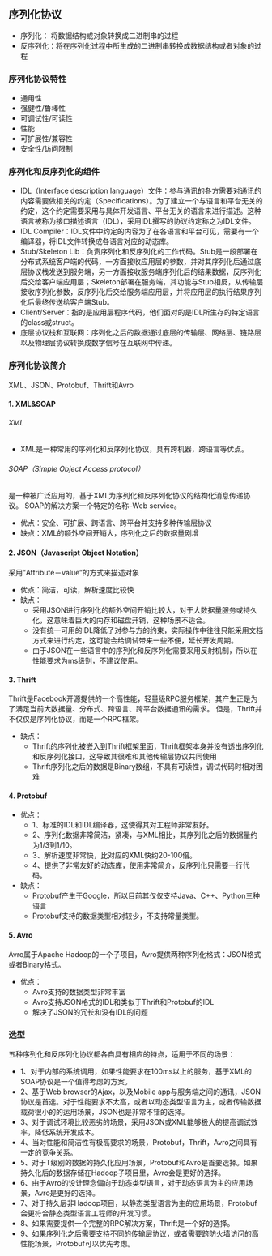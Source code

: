 ## 序列化协议
- 序列化： 将数据结构或对象转换成二进制串的过程
- 反序列化：将在序列化过程中所生成的二进制串转换成数据结构或者对象的过程
### 序列化协议特性
- 通用性
- 强健性/鲁棒性
- 可调试性/可读性
- 性能
- 可扩展性/兼容性
- 安全性/访问限制


### 序列化和反序列化的组件
- IDL（Interface description language）文件：参与通讯的各方需要对通讯的内容需要做相关的约定（Specifications）。为了建立一个与语言和平台无关的约定，这个约定需要采用与具体开发语言、平台无关的语言来进行描述。这种语言被称为接口描述语言（IDL），采用IDL撰写的协议约定称之为IDL文件。
- IDL Compiler：IDL文件中约定的内容为了在各语言和平台可见，需要有一个编译器，将IDL文件转换成各语言对应的动态库。
- Stub/Skeleton Lib：负责序列化和反序列化的工作代码。Stub是一段部署在分布式系统客户端的代码，一方面接收应用层的参数，并对其序列化后通过底层协议栈发送到服务端，另一方面接收服务端序列化后的结果数据，反序列化后交给客户端应用层；Skeleton部署在服务端，其功能与Stub相反，从传输层接收序列化参数，反序列化后交给服务端应用层，并将应用层的执行结果序列化后最终传送给客户端Stub。
- Client/Server：指的是应用层程序代码，他们面对的是IDL所生存的特定语言的class或struct。
- 底层协议栈和互联网：序列化之后的数据通过底层的传输层、网络层、链路层以及物理层协议转换成数字信号在互联网中传递。

### 序列化协议简介
XML、JSON、Protobuf、Thrift和Avro

#### 1. XML&SOAP
###### XML
- XML是一种常用的序列化和反序列化协议，具有跨机器，跨语言等优点。

###### SOAP（Simple Object Access protocol）
是一种被广泛应用的，基于XML为序列化和反序列化协议的结构化消息传递协议。
SOAP的解决方案一个特定的名称–Web service。
- 优点：安全、可扩展、跨语言、跨平台并支持多种传输层协议
- 缺点：XML的额外空间开销大，序列化之后的数据量剧增

#### 2. JSON（Javascript Object Notation）
采用”Attribute－value”的方式来描述对象

- 优点：简洁，可读，解析速度比较快
- 缺点：
    - 采用JSON进行序列化的额外空间开销比较大，对于大数据量服务或持久化，这意味着巨大的内存和磁盘开销，这种场景不适合。
    - 没有统一可用的IDL降低了对参与方的约束，实际操作中往往只能采用文档方式来进行约定，这可能会给调试带来一些不便，延长开发周期。
    - 由于JSON在一些语言中的序列化和反序列化需要采用反射机制，所以在性能要求为ms级别，不建议使用。

#### 3. Thrift
Thrift是Facebook开源提供的一个高性能，轻量级RPC服务框架，其产生正是为了满足当前大数据量、分布式、跨语言、跨平台数据通讯的需求。 但是，Thrift并不仅仅是序列化协议，而是一个RPC框架。
- 缺点：
    - Thrift的序列化被嵌入到Thrift框架里面，Thrift框架本身并没有透出序列化和反序列化接口，这导致其很难和其他传输层协议共同使用
    - Thrift序列化之后的数据是Binary数组，不具有可读性，调试代码时相对困难

#### 4. Protobuf
- 优点：
    - 1、标准的IDL和IDL编译器，这使得其对工程师非常友好。
    - 2、序列化数据非常简洁，紧凑，与XML相比，其序列化之后的数据量约为1/3到1/10。
    - 3、解析速度非常快，比对应的XML快约20-100倍。
    - 4、提供了非常友好的动态库，使用非常简介，反序列化只需要一行代码。
- 缺点：
    - Protobuf产生于Google，所以目前其仅仅支持Java、C++、Python三种语言
    - Protobuf支持的数据类型相对较少，不支持常量类型。

#### 5. Avro
Avro属于Apache Hadoop的一个子项目，Avro提供两种序列化格式：JSON格式或者Binary格式。
- 优点：
    - Avro支持的数据类型非常丰富
    - Avro支持JSON格式的IDL和类似于Thrift和Protobuf的IDL
    - 解决了JSON的冗长和没有IDL的问题


### 选型
五种序列化和反序列化协议都各自具有相应的特点，适用于不同的场景：

- 1、对于内部的系统调用，如果性能要求在100ms以上的服务，基于XML的SOAP协议是一个值得考虑的方案。
- 2、基于Web browser的Ajax，以及Mobile app与服务端之间的通讯，JSON协议是首选。对于性能要求不太高，或者以动态类型语言为主，或者传输数据载荷很小的的运用场景，JSON也是非常不错的选择。
- 3、对于调试环境比较恶劣的场景，采用JSON或XML能够极大的提高调试效率，降低系统开发成本。
- 4、当对性能和简洁性有极高要求的场景，Protobuf，Thrift，Avro之间具有一定的竞争关系。
- 5、对于T级别的数据的持久化应用场景，Protobuf和Avro是首要选择。如果持久化后的数据存储在Hadoop子项目里，Avro会是更好的选择。
- 6、由于Avro的设计理念偏向于动态类型语言，对于动态语言为主的应用场景，Avro是更好的选择。
- 7、对于持久层非Hadoop项目，以静态类型语言为主的应用场景，Protobuf会更符合静态类型语言工程师的开发习惯。
- 8、如果需要提供一个完整的RPC解决方案，Thrift是一个好的选择。
- 9、如果序列化之后需要支持不同的传输层协议，或者需要跨防火墙访问的高性能场景，Protobuf可以优先考虑。